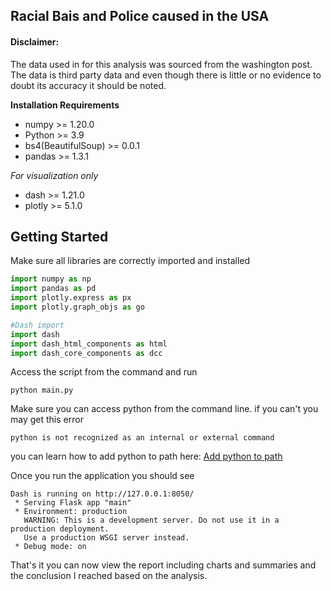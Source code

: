 ## Racial Bais and Police caused in the USA

#### Disclaimer:
The data used in for this analysis was sourced from the
washington post. The data is third party data and even though
there is little or no evidence to doubt its accuracy it should be noted.

**Installation Requirements**
- numpy >= 1.20.0
- Python >= 3.9
- bs4(BeautifulSoup) >= 0.0.1
- pandas >= 1.3.1

*For visualization only*
- dash >= 1.21.0
- plotly >= 5.1.0

## Getting Started
Make sure all libraries are correctly imported and 
installed
```python
import numpy as np
import pandas as pd
import plotly.express as px
import plotly.graph_objs as go

#Dash import
import dash
import dash_html_components as html
import dash_core_components as dcc


```
Access the script from the command and run
```commandline
python main.py
```
Make sure you can access python from the command line. if you can't
you may get this error 
```commandline
python is not recognized as an internal or external command
```
you can learn how to add python to path here:
[Add python to path]("https://www.pythoncentral.io/add-python-to-path-python-is-not-recognized-as-an-internal-or-external-command/")

Once you run the application you should see 
```commandline
Dash is running on http://127.0.0.1:8050/
 * Serving Flask app "main" 
 * Environment: production
   WARNING: This is a development server. Do not use it in a production deployment.
   Use a production WSGI server instead.
 * Debug mode: on

```

That's it you can now view the report including charts
and summaries and the conclusion I reached based on the analysis.
